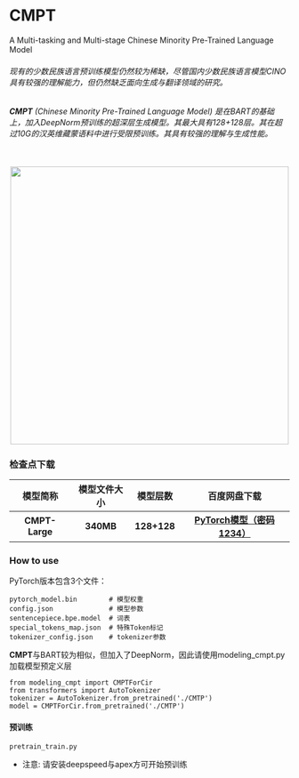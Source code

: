 # CMPT
A Multi-tasking and Multi-stage Chinese Minority Pre-Trained Language Model
###### 现有的少数民族语言预训练模型仍然较为稀缺，尽管国内少数民族语言模型CINO具有较强的理解能力，但仍然缺乏面向生成与翻译领域的研究。
###### **CMPT** (Chinese Minority Pre-Trained Language Model) 是在BART的基础上，加入DeepNorm预训练的超深层生成模型。其最大具有128+128层。其在超过10G的汉英维藏蒙语料中进行受限预训练。其具有较强的理解与生成性能。
<p align="center">
    <br>
    <img src="./image/main.png" width="500"/>
    <br>
</p>

### 检查点下载

| 模型简称 | 模型文件大小 | 模型层数 |百度网盘下载 | 
| :-------: | :---------: | :---------: | :---------: |
| **CMPT-Large** | **340MB** | **128+128** | **[PyTorch模型（密码1234）](https://pan.baidu.com/s/1YyMC7xHQF5KveGl3_0lylQ?pwd=1234)** |

### How to use

PyTorch版本包含3个文件：
```
pytorch_model.bin        # 模型权重
config.json              # 模型参数
sentencepiece.bpe.model  # 词表
special_tokens_map.json  # 特殊Token标记
tokenizer_config.json    # tokenizer参数
```

**CMPT**与BART较为相似，但加入了DeepNorm，因此请使用modeling_cmpt.py加载模型预定义层
```
from modeling_cmpt import CMPTForCir
from transformers import AutoTokenizer
tokenizer = AutoTokenizer.from_pretrained('./CMTP')
model = CMPTForCir.from_pretrained('./CMTP')
```

#### 预训练
`pretrain_train.py`
* 注意: 请安装deepspeed与apex方可开始预训练
